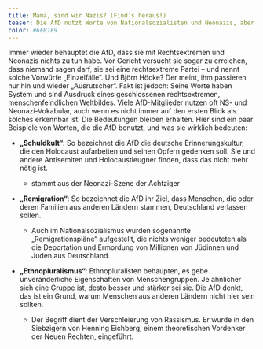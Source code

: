 ```yaml
---
title: Mama, sind wir Nazis? (Find’s heraus!)
teaser: Die AfD nutzt Worte von Nationalsozialisten und Neonazis, aber will partout nicht rechtsextrem sein. Mehr lesen.
color: #6FB1F9
---
```


Immer wieder behauptet die AfD, dass sie mit Rechtsextremen und Neonazis nichts zu tun habe. Vor Gericht versucht sie sogar zu erreichen, dass niemand sagen darf, sie sei eine rechtsextreme Partei – und nennt solche Vorwürfe „Einzelfälle“. Und Björn Höcke? Der meint, ihm passieren nur hin und wieder „Ausrutscher“. Fakt ist jedoch: Seine Worte haben System und sind Ausdruck eines geschlossenen rechtsextremen, menschenfeindlichen Weltbildes. 
Viele AfD-Mitglieder nutzen oft NS- und Neonazi-Vokabular, auch wenn es nicht immer auf den ersten Blick als solches erkennbar ist. Die Bedeutungen bleiben erhalten. Hier sind ein paar Beispiele von Worten, die die AfD benutzt, und was sie wirklich bedeuten:

- **„Schuldkult“**: So bezeichnet die AfD die deutsche Erinnerungskultur, die den Holocaust aufarbeiten und seinen Opfern gedenken soll. Sie und andere Antisemiten und Holocaustleugner finden, dass das nicht mehr nötig ist.
  - stammt aus der Neonazi-Szene der Achtziger 

- **„Remigration“**: So bezeichnet die AfD ihr Ziel, dass Menschen, die oder deren Familien aus anderen Ländern stammen, Deutschland verlassen sollen.
  - Auch im Nationalsozialismus wurden sogenannte „Remigrationspläne“ aufgestellt, die nichts weniger bedeuteten als die Deportation und Ermordung von Millionen von Jüdinnen und Juden aus Deutschland.

- **„Ethnopluralismus“**: Ethnopluralisten behaupten, es gebe unveränderliche Eigenschaften von Menschengruppen. Je ähnlicher sich eine Gruppe ist, desto besser und stärker sei sie. Die AfD denkt, das ist ein Grund, warum Menschen aus anderen Ländern nicht hier sein sollten.
  - Der Begriff dient der Verschleierung von Rassismus. Er wurde in den Siebzigern von Henning Eichberg, einem theoretischen Vordenker der Neuen Rechten, eingeführt.
